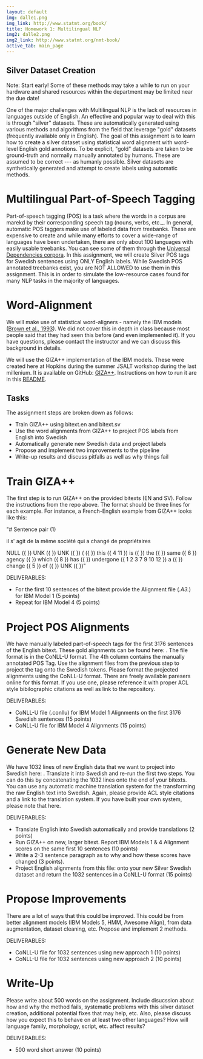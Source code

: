 ```yaml
---
layout: default
img: dalle1.png
img_link: http://www.statmt.org/book/
title: Homework 1: Multilingual NLP
img2: dalle2.png
img2_link: http://www.statmt.org/nmt-book/
active_tab: main_page
---
```


Silver Dataset Creation
-----------------------

Note: Start early! Some of these methods may take a while to run on your hardware and shared resources within the department
may be limited near the due date!

One of the major challenges with Multilingual NLP is the lack of resources in languages outside of English. An effective and popular way to deal with this is through "silver" datasets. These are automatically generated using various methods and algorithms from the field that leverage "gold" datasets (frequently available only in English). The goal of this assignment is to learn how to create a silver dataset using statistical word alignment with word-level English gold annotions. To be explicit, "gold" datasets are taken to be ground-truth and normally manually annotated by humans. These are assumed to be correct --- as humanly possible. Silver datasets are synthetically generated and attempt to create labels using automatic methods.

Multilingual Part-of-Speech Tagging
===================================

Part-of-speech tagging (POS) is a task where the words in a corpus are marekd by their corresponding speech tag (nouns, verbs, etc._.
In general, automatic POS taggers make use of labeled data from treebanks. These are expensive to create and while many efforts
to cover a wide-range of languages have been undertaken, there are only about 100 languages with easily usable treebanks.
You can see some of them through the [Universal Dependencies corpora](https://universaldependencies.org/).
In this assignment, we will create Silver POS tags for Swedish sentences using ONLY English labels. While Swedish POS annotated
treebanks exist, you are NOT ALLOWED to use them in this assignment. This is in order to simulate the low-resource cases
found for many NLP tasks in the majority of languages.

Word-Alignment
==============

We will make use of statistical word-aligners - namely the IBM models ([Brown et al., 1993](https://aclanthology.org/J93-2003.pdf)).
We did not cover this in depth in class because most people said that they had seen this before (and even implemented it).
If you have questions, please contact the instructor and we can discuss this background in details.

We will use the GIZA++ implementation of the IBM models. These were created here at Hopkins during the summer JSALT workshop
during the last millenium. It is available on GitHub: [GIZA++](https://github.com/moses-smt/giza-pp). Instructions on how to run
it are in this [README](https://github.com/moses-smt/giza-pp/blob/master/GIZA%2B%2B-v2/README).

Tasks
-----

The assignment steps are broken down as follows:
* Train GIZA++ using bitext.en and bitext.sv
* Use the word alignments from GIZA++ to project POS labels from English into Swedish
* Automatically generate new Swedish data and project labels
* Propose and implement two improvements to the pipeline
* Write-up results and discuss pitfalls as well as why things fail

Train GIZA++
============

The first step is to run GIZA++ on the provided bitexts (EN and SV). Follow the instructions from the repo above.
The format should be three lines for each example. For instance, a French-English example from GIZA++ looks like this:

"# Sentence pair (1)

il s' agit de la même société qui a changé de propriétaires

NULL ({ }) UNK ({ }) UNK ({ }) ( ({ }) this ({ 4 11 }) is ({ }) the ({ }) same ({ 6 }) agency ({ }) which ({ 8 }) has ({ }) undergone ({ 1 2 3 7 9 10 12 }) a ({ }) change ({ 5 }) of ({ }) UNK ({ })"


DELIVERABLES:
* For the first 10 sentences of the bitext provide the Alignment file (*.A3.*) for IBM Model 1 (5 points)
* Repeat for IBM Model 4 (5 points)


Project POS Alignments
======================

We have manually labeled part-of-speech tags for the first 3176 sentences of the English bitext.
These gold alignments can be found here: .
The file format is in the CoNLL-U format. The 4th column contains the manually
annotated POS Tag.
Use the alignment files from the previous step to project the tag onto the Swedish tokens.
Please format the projected alignments using the CoNLL-U format. There are freely available
paresers online for this format. If you use one, please reference it with proper ACL style
bibilographic citations as well as link to the repository.

DELIVERABLES:
* CoNLL-U file (.conllu) for IBM Model 1 Alignments on the first 3176 Swedish sentences (15 points)
* CoNLL-U file for IBM Model 4 Alignments (15 points)

Generate New Data
=================

We have 1032 lines of new English data that we want to project into Swedish here: .
Translate it into Swedish and re-run the first two steps. You can do this by
concatenating the 1032 lines onto the end of your bitexts. You can use any automatic
machine translation system for the transforming the raw English text into Swedish.
Again, please provide ACL style citations and a link to the translation system. If you
have built your own system, please note that here.

DELIVERABLES: 
* Translate English into Swedish automatically and provide translations (2 points)
* Run GIZA++ on new, larger bitext. Report IBM Models 1 & 4 Alignment scores on the same first 10 sentences (10 points)
* Write a 2-3 sentence paragraph as to why and how these scores have changed (3 points).
* Project English alignments from this file: onto your new Silver Swedish dataset and return the 1032 sentences in a CoNLL-U format (15 points)

Propose Improvements
====================

There are a lot of ways that this could be improved. This could be from better alignment models (IBM Models 5, HMM, Awesome Align), 
from data augmentation, dataset cleaning, etc. Propose and implement 2 methods.

DELIVERABLES:
* CoNLL-U file for 1032 sentences using new approach 1 (10 points)
* CoNLL-U file for 1032 sentences using new approach 2 (10 points)

Write-Up
========

Please write about 500 words on the assignment. Include disucssion about how and why the method fails,
systematic problems with this silver dataset creation, additional potential fixes that may help, etc.
Also, please discuss how you expect this to behave on at least two other languages? How will language
family, morphology, script, etc. affect results?

DELIVERABLES:
* 500 word short answer (10 points)

